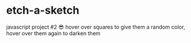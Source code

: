 # etch-a-sketch
javascript project #2 :sunglasses:
hover over squares to give them a random color,
hover over them again to darken them